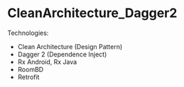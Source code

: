 # CleanArchitecture_Dagger2
Technologies:
- Clean Architecture (Design Pattern)
- Dagger 2 (Dependence Inject)
- Rx Android, Rx Java
- RoomBD
- Retrofit
